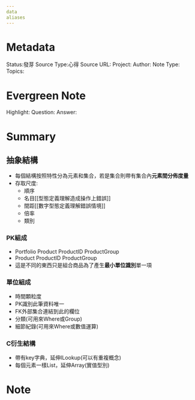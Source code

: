 ```yaml
---
data
aliases
---
```

# Metadata
Status:發芽
Source Type:心得
Source URL:
Project:
Author:
Note Type:
Topics:

# Evergreen Note
Highlight:
Question:
Answer:
# Summary
## 抽象結構
- 每個結構按照特性分為元素和集合，若是集合則帶有集合內**元素間分佈度量**
- 存取尺度:
  - 順序
  - 名目[[型態定義理解造成操作上錯誤]]    
  - 間距[[數字型態定義理解錯誤情境]]
  - 倍率
  - 類別
### PK組成
- Portfolio Product ProductID ProductGroup
- Product ProductID ProductGroup
- 這是不同的東西只是組合商品為了產生**最小單位識別**單一項
### 單位組成
- 時間顆粒度
- PK識別此筆資料唯一
- FK外部集合連結到此的欄位
- 分類(可用來Where或Group)
- 細節紀錄(可用來Where或數值運算)

### C衍生結構
- 帶有key字典，延伸ILookup(可以有重複概念)
 - 每個元素一樣List，延伸Array(實值型別)
# Note


